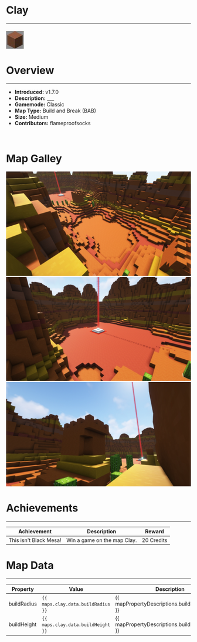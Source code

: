 <!-- replace _map_ with the actual map name -->
<!-- change gamemode type for the Map data description  -->
# Clay

***

#### ![clayicon](../assets/maps/clay/clay-icon.jpg)

# Overview
***
- **Introduced:** v1.7.0
- **Description:** ___
- **Gamemode:** Classic
- **Map Type:** Build and Break (BAB)
- **Size:** Medium
- **Contributors:** flameproofsocks

<br />  

# Map Galley
![Clay - Middle](../assets/maps/clay/clay-middle.jpg '')
![Clay - Beacon](../assets/maps/clay/clay-beacon.jpg '')
![Clay - Tower](../assets/maps/clay/clay-tower.jpg '')

# Achievements
***

| Achievement | Description | Reward |
| ----- | ----- | ------ |
| This isn't Black Mesa! | Win a game on the map Clay. | 20 Credits |



# Map Data
***

| Property | Value | Description |
| ----------- | ----------- | ------ |
| buildRadius |`{{ maps.clay.data.buildRadius }}`| {{ mapPropertyDescriptions.buildRadius.classic }} |
| buildHeight |`{{ maps.clay.data.buildHeight }}`| {{ mapPropertyDescriptions.buildHeight.classic }} |
